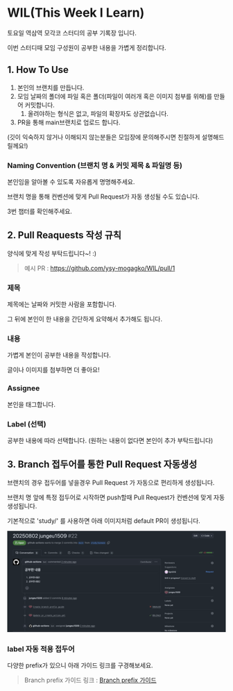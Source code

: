# WIL(This Week I Learn)

토요일 역삼역 모각코 스터디의 공부 기록장 입니다.

이번 스터디때 모임 구성원이 공부한 내용을 가볍게 정리합니다.

## 1. How To Use

1. 본인의 브랜치를 만듭니다.
2. 모임 날짜의 폴더에 파일 혹은 폴더(파일이 여러개 혹은 이미지 첨부를 위해)를 만들어 커밋합니다.
   1. 올려야하는 형식은 없고, 파일의 확장자도 상관없습니다.
3. PR을 통해 main브랜치로 업로드 합니다.

(깃이 익숙하지 않거나 이해되지 않는분들은 모임장에 문의해주시면 친절하게 설명해드릴께요!)

### Naming Convention (브랜치 명 & 커밋 제목 & 파일명 등)

본인임을 알아볼 수 있도록 자유롭게 명명해주세요.

브랜치 명을 통해 컨벤션에 맞게 Pull Request가 자동 생성될 수도 있습니다.

3번 챕터를 확인해주세요.


## 2. Pull Reaquests 작성 규칙

양식에 맞게 작성 부탁드립니다~! :) 

> 예시 PR : https://github.com/ysy-mogagko/WIL/pull/1

### 제목 

제목에는 날짜와 커밋한 사람을 포함합니다.

그 뒤에 본인이 한 내용을 간단하게 요약해서 추가해도 됩니다.

### 내용

가볍게 본인이 공부한 내용을 작성합니다.

글이나 이미지를 첨부하면 더 좋아요!

### Assignee

본인을 태그합니다.

### Label (선택)

공부한 내용에 따라 선택합니다. (원하는 내용이 없다면 본인이 추가 부탁드립니다)

## 3. Branch 접두어를 통한 Pull Request 자동생성

브랜치의 경우 접두어를 넣을경우 Pull Request 가 자동으로 편리하게 생성됩니다.

브랜치 명 앞에 특정 접두어로 시작하면 push할때 Pull Request가 컨벤션에 맞게 자동생성됩니다.

기본적으로 'study/' 를 사용하면 아래 이미지처럼 default PR이 생성됩니다.

![study prefix example pr](/Guide/image/branch-prefix/study-prefix.png)


### label 자동 적용 접두어

다양한 prefix가 있으니 아래 가이드 링크를 구경해보세요.

> Branch prefix 가이드 링크 : [Branch prefix 가이드](https://github.com/ysy-mogagko/WIL/blob/main/Guide/branch-prefix.md)
